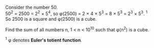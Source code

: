 <p>
Consider the number 50.<br />
50<sup>2</sup> = 2500 = 2<sup>2</sup> × 5<sup>4</sup>, so φ(2500) = 2 × 4 × 5<sup>3</sup> = 8 × 5<sup>3</sup> = 2<sup>3</sup> × 5<sup>3</sup>. <sup>1</sup><br />
So 2500 is a square and  φ(2500) is a cube.
</p>
<p>
Find the sum of all numbers n, 1 &lt; n &lt; 10<sup>10</sup> such that φ(n<sup>2</sup>) is a cube.
</p>
<p>
<sup>1</sup> φ denotes <b>Euler's totient function</b>.
</p>



